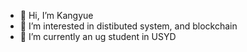 - 👋 Hi, I’m Kangyue
- 👀 I’m interested in distibuted system, and blockchain  
- 🌱 I’m currently an ug student in USYD


<!---
iFuon/iFuon is a ✨ special ✨ repository because its `README.md` (this file) appears on your GitHub profile.
You can click the Preview link to take a look at your changes.
--->
